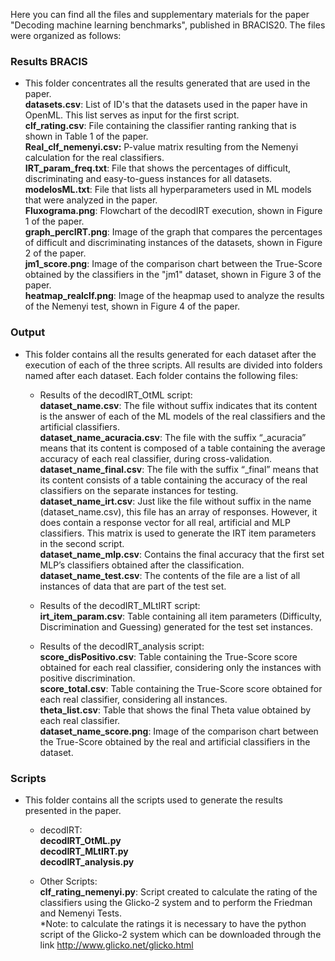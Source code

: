 Here you can find all the files and supplementary materials for the paper "Decoding machine learning benchmarks", published in BRACIS20. The files were organized as follows:

### Results BRACIS
- This folder concentrates all the results generated that are used in the paper.  
**datasets.csv**: List of ID's that the datasets used in the paper have in OpenML. This list serves as input for the first script.  
**clf_rating.csv**: File containing the classifier ranting ranking that is shown in Table 1 of the paper.  
**Real_clf_nemenyi.csv:** P-value matrix resulting from the Nemenyi calculation for the real classifiers.  
**IRT_param_freq.txt**: File that shows the percentages of difficult, discriminating and easy-to-guess instances for all datasets.  
**modelosML.txt**: File that lists all hyperparameters used in ML models that were analyzed in the paper.  
**Fluxograma.png**: Flowchart of the decodIRT execution, shown in Figure 1 of the paper.  
**graph_percIRT.png**: Image of the graph that compares the percentages of difficult and discriminating instances of the datasets, shown in Figure 2 of the paper.  
**jm1_score.png**: Image of the comparison chart between the True-Score obtained by the classifiers in the "jm1" dataset, shown in Figure 3 of the paper.  
**heatmap_realclf.png**: Image of the heapmap used to analyze the results of the Nemenyi test, shown in Figure 4 of the paper.  

### Output
- This folder contains all the results generated for each dataset after the execution of each of the three scripts. All results are divided into folders named after each dataset. Each folder contains the following files:

	- Results of the decodIRT_OtML script:  
	     **dataset_name.csv**: The file without suffix indicates that its content is the answer of each of the ML models of the real classifiers and the artificial classifiers.  
	     **dataset_name_acuracia.csv**: The file with the suffix “_acuracia” means that its content is composed of a table containing the average accuracy of each real classifier, during cross-validation.  
	     **dataset_name_final.csv**: The file with the suffix “_final” means that its content consists of a table containing the accuracy of the real classifiers on the separate instances for testing.  
	     **dataset_name_irt.csv**: Just like the file without suffix in the name (dataset_name.csv), this file has an array of responses. However, it does contain a response vector for all real, artificial and MLP classifiers. This matrix is ​​used to generate the IRT item parameters in the second script.  
	     **dataset_name_mlp.csv**: Contains the final accuracy that the first set MLP’s classifiers obtained after the classification.  
	     **dataset_name_test.csv**: The contents of the file are a list of all instances of data that are part of the test set.  

	- Results of the decodIRT_MLtIRT script:  
	     **irt_item_param.csv**: Table containing all item parameters (Difficulty, Discrimination and Guessing) generated for the test set instances.  

	- Results of the decodIRT_analysis script:  
	     **score_disPositivo.csv**: Table containing the True-Score score obtained for each real classifier, considering only the instances with positive discrimination.  
	     **score_total.csv**: Table containing the True-Score score obtained for each real classifier, considering all instances.  
	     **theta_list.csv**: Table that shows the final Theta value obtained by each real classifier.  
	     **dataset_name_score.png**: Image of the comparison chart between the True-Score obtained by the real and artificial classifiers in the dataset.  

### Scripts
- This folder contains all the scripts used to generate the results presented in the paper.

	- decodIRT:  
	    **decodIRT_OtML.py**  
	     **decodIRT_MLtIRT.py**  
	     **decodIRT_analysis.py**  

	- Other Scripts:  
	     **clf_rating_nemenyi.py**: Script created to calculate the rating of the classifiers using the Glicko-2 system and to perform the Friedman and Nemenyi Tests.  
	     *Note: to calculate the ratings it is necessary to have the python script of the Glicko-2 system which can be downloaded through the link http://www.glicko.net/glicko.html
